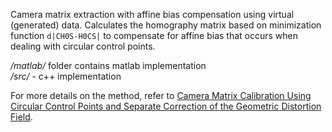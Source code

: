 Camera matrix extraction with affine bias compensation using virtual (generated) data. Calculates the homography matrix based on minimization function `d|CH0S-H0CS|` to compensate for affine bias that occurs when dealing with circular control points.  

*/matlab/* folder contains matlab implementation  
*/src/* - c++ implementation

For more details on the method, refer to [Camera Matrix Calibration Using Circular Control Points and Separate Correction of the Geometric Distortion Field](http://hal-enpc.archives-ouvertes.fr/docs/00/99/02/39/PDF/rudakova_crv14.pdf).
